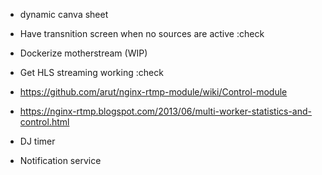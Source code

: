 - dynamic canva sheet
- Have transnition screen when no sources are active :check
- Dockerize motherstream (WIP)
- Get HLS streaming working :check

- https://github.com/arut/nginx-rtmp-module/wiki/Control-module
- https://nginx-rtmp.blogspot.com/2013/06/multi-worker-statistics-and-control.html

- DJ timer 
- Notification service
